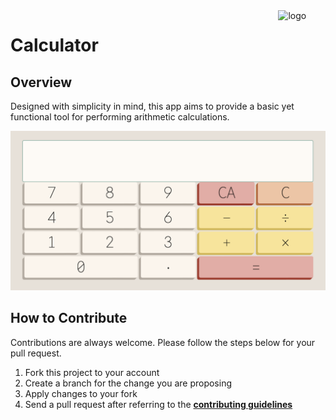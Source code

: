 <img  align="right" width="15%" src="https://raw.githubusercontent.com/ycaglar/.github/master/badge.png" alt="logo">

# Calculator

## Overview

Designed with simplicity in mind, this app aims to provide a basic yet functional tool for performing arithmetic calculations.

![Screenshot](./calculator.png)

## How to Contribute

Contributions are always welcome. Please follow the steps below for your pull request.

1. Fork this project to your account
2. Create a branch for the change you are proposing
3. Apply changes to your fork
4. Send a pull request after referring to the **[contributing guidelines](https://github.com/ycaglar/.github/blob/master/CONTRIBUTING.md)**
